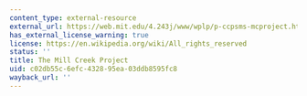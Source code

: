 ```yaml
---
content_type: external-resource
external_url: https://web.mit.edu/4.243j/www/wplp/p-ccpsms-mcproject.html
has_external_license_warning: true
license: https://en.wikipedia.org/wiki/All_rights_reserved
status: ''
title: The Mill Creek Project
uid: c02db55c-6efc-4328-95ea-03ddb8595fc8
wayback_url: ''
---
```

